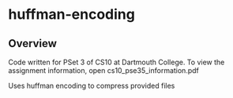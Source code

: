 # huffman-encoding

## Overview

Code written for PSet 3 of CS10 at Dartmouth College. To view the assignment information, open cs10_pse35_information.pdf

Uses huffman encoding to compress provided files
